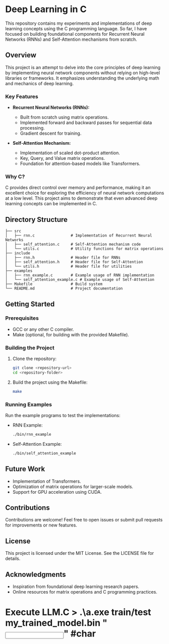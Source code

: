 # Deep Learning in C

This repository contains my experiments and implementations of deep learning concepts using the C programming language. So far, I have focused on building foundational components for Recurrent Neural Networks (RNNs) and Self-Attention mechanisms from scratch.

## Overview
This project is an attempt to delve into the core principles of deep learning by implementing neural network components without relying on high-level libraries or frameworks. It emphasizes understanding the underlying math and mechanics of deep learning.

### Key Features
- **Recurrent Neural Networks (RNNs):**
  - Built from scratch using matrix operations.
  - Implemented forward and backward passes for sequential data processing.
  - Gradient descent for training.

- **Self-Attention Mechanism:**
  - Implementation of scaled dot-product attention.
  - Key, Query, and Value matrix operations.
  - Foundation for attention-based models like Transformers.

### Why C?
C provides direct control over memory and performance, making it an excellent choice for exploring the efficiency of neural network computations at a low level. This project aims to demonstrate that even advanced deep learning concepts can be implemented in C.

## Directory Structure
```
├── src
│   ├── rnn.c                # Implementation of Recurrent Neural Networks
│   ├── self_attention.c     # Self-Attention mechanism code
│   └── utils.c              # Utility functions for matrix operations
├── include
│   ├── rnn.h                # Header file for RNNs
│   ├── self_attention.h     # Header file for Self-Attention
│   └── utils.h              # Header file for utilities
├── examples
│   ├── rnn_example.c        # Example usage of RNN implementation
│   └── self_attention_example.c # Example usage of Self-Attention
├── Makefile                 # Build system
└── README.md                # Project documentation
```

## Getting Started

### Prerequisites
- GCC or any other C compiler.
- Make (optional, for building with the provided Makefile).

### Building the Project
1. Clone the repository:
   ```bash
   git clone <repository-url>
   cd <repository-folder>
   ```
2. Build the project using the Makefile:
   ```bash
   make
   ```

### Running Examples
Run the example programs to test the implementations:

- RNN Example:
  ```bash
  ./bin/rnn_example
  ```

- Self-Attention Example:
  ```bash
  ./bin/self_attention_example
  ```

## Future Work
- Implementation of Transformers.
- Optimization of matrix operations for larger-scale models.
- Support for GPU acceleration using CUDA.

## Contributions
Contributions are welcome! Feel free to open issues or submit pull requests for improvements or new features.

## License
This project is licensed under the MIT License. See the LICENSE file for details.

## Acknowledgments
- Inspiration from foundational deep learning research papers.
- Online resources for matrix operations and C programming practices.

# Execute LLM.C >  .\a.exe train/test my_trained_model.bin "<input>" #char
